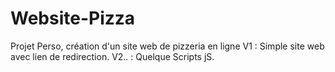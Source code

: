 # Website-Pizza
Projet Perso, création d'un site web de pizzeria en ligne
V1 : Simple site web avec lien de redirection.
V2..  : Quelque Scripts jS.
